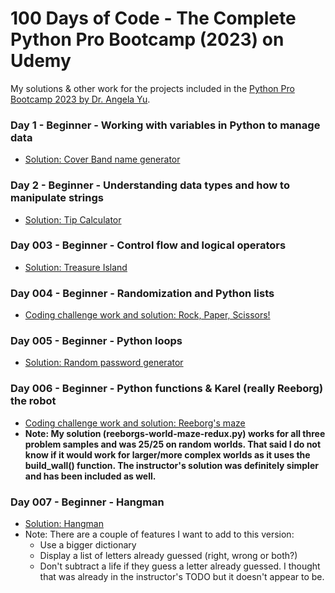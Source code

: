 # 100 Days of Code - The Complete Python Pro Bootcamp (2023) on Udemy

My solutions & other work for the projects included in the [Python Pro Bootcamp 2023 by Dr. Angela Yu](https://www.udemy.com/course/100-days-of-code/).

### Day 1 - Beginner - Working with variables in Python to manage data
* [Solution: Cover Band name generator](/Day-001/.)

### Day 2 - Beginner - Understanding data types and how to manipulate strings
* [Solution: Tip Calculator](/Day-002/.)

### Day 003 - Beginner - Control flow and logical operators
* [Solution: Treasure Island](/Day-003/.)

### Day 004 - Beginner - Randomization and Python lists
* [Coding challenge work and solution: Rock, Paper, Scissors!](/Day-004/.)

### Day 005 - Beginner - Python loops
* [Solution: Random password generator](/Day-005/.)

### Day 006 - Beginner - Python functions & Karel (really Reeborg) the robot
* [Coding challenge work and solution: Reeborg's maze](/Day-006/.)
* **Note: My solution (reeborgs-world-maze-redux.py) works for all three problem
    samples and was 25/25 on random worlds.  That said I do not know if it would
    work for larger/more complex worlds as it uses the build_wall() function.
    The instructor's solution was definitely simpler and has been included as well.**

### Day 007 - Beginner - Hangman
* [Solution: Hangman](/Day-007/project/.)
* Note: There are a couple of features I want to add to this version:
  * Use a bigger dictionary
  * Display a list of letters already guessed (right, wrong or both?)
  * Don't subtract a life if they guess a letter already guessed.  I thought that was already in the instructor's TODO but it doesn't appear to be.
